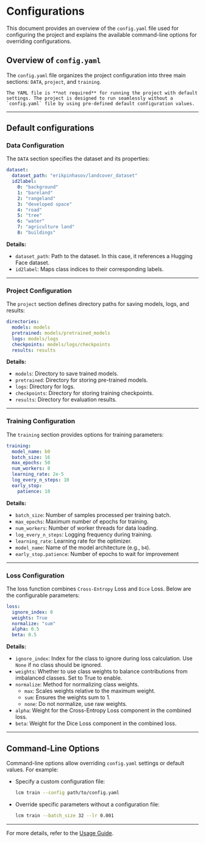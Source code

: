 # Configurations

This document provides an overview of the `config.yaml` file used for configuring the project and explains the available command-line options for overriding configurations.

## Overview of `config.yaml`

The `config.yaml` file organizes the project configuration into three main sections: `DATA`, `project`, and `training`.

```{note}
The YAML file is **not required** for running the project with default settings. The project is designed to run seamlessly without a `config.yaml` file by using pre-defined default configuration values.
```

---

## Default configurations

### Data Configuration

The `DATA` section specifies the dataset and its properties:

```yaml
dataset:
  dataset_path: "erikpinhasov/landcover_dataset"
  id2label:
    0: "background"
    1: "bareland"
    2: "rangeland"
    3: "developed space"
    4: "road"
    5: "tree"
    6: "water"
    7: "agriculture land"
    8: "buildings"
```

**Details:**

- `dataset_path`: Path to the dataset. In this case, it references a Hugging Face dataset.
- `id2label`: Maps class indices to their corresponding labels.

---

### Project Configuration

The `project` section defines directory paths for saving models, logs, and results:

```yaml
directories:
  models: models
  pretrained: models/pretrained_models
  logs: models/logs
  checkpoints: models/logs/checkpoints
  results: results
```

**Details:**

- `models`: Directory to save trained models.
- `pretrained`: Directory for storing pre-trained models.
- `logs`: Directory for logs.
- `checkpoints`: Directory for storing training checkpoints.
- `results`: Directory for evaluation results.

---

### Training Configuration

The `training` section provides options for training parameters:

```yaml
training:
  model_name: b0
  batch_size: 16
  max_epochs: 50
  num_workers: 8
  learning_rate: 2e-5
  log_every_n_steps: 10
  early_stop:
    patience: 10
```

**Details:**

- `batch_size`: Number of samples processed per training batch.
- `max_epochs`: Maximum number of epochs for training.
- `num_workers`: Number of worker threads for data loading.
- `log_every_n_steps`: Logging frequency during training.
- `learning_rate`: Learning rate for the optimizer.
- `model_name`: Name of the model architecture (e.g., `b4`).
- `early_stop.patience`: Number of epochs to wait for improvement

---

### Loss Configuration

The loss function combines `Cross-Entropy` Loss and `Dice` Loss. Below are the configurable parameters:

```yaml
loss:
  ignore_index: 0
  weights: True
  normalize: "sum"
  alpha: 0.5
  beta: 0.5
```

**Details:**

- `ignore_index`: Index for the class to ignore during loss calculation. Use `None` if no class should be ignored.
- `weights`: Whether to use class weights to balance contributions from imbalanced classes. Set to True to enable.
- `normalize`: Method for normalizing class weights.
  - `max`: Scales weights relative to the maximum weight.
  - `sum`: Ensures the weights sum to 1.
  - `none`: Do not normalize, use raw weights.
- `alpha`: Weight for the Cross-Entropy Loss component in the combined loss.
- `beta`: Weight for the Dice Loss component in the combined loss.

---

## Command-Line Options

Command-line options allow overriding `config.yaml` settings or default values. For example:

- Specify a custom configuration file:

  ```bash
  lcm train --config path/to/config.yaml
  ```

- Override specific parameters without a configuration file:
  ```bash
  lcm train --batch_size 32 --lr 0.001
  ```

---

For more details, refer to the [Usage Guide](./usage.md).
